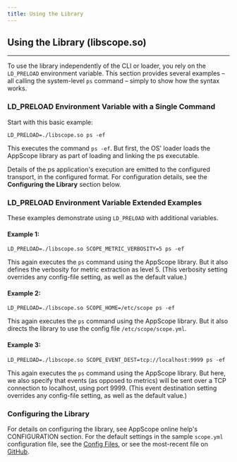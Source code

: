 ```yaml
---
title: Using the Library
---
```


## Using the Library (libscope.so)
----

To use the library independently of the CLI or loader, you rely on the `LD_PRELOAD` environment variable. This section provides several examples – all calling the system-level `ps` command – simply to show how the syntax works.

### LD_PRELOAD Environment Variable with a Single Command

Start with this basic example:

```
LD_PRELOAD=./libscope.so ps -ef
```

This executes the command `ps -ef`. But first, the OS' loader loads the AppScope library as part of loading and linking the ps executable.

Details of the ps application's execution are emitted to the configured transport, in the configured format. For configuration details, see the **Configuring the Library** section below.

### LD_PRELOAD Environment Variable Extended Examples

These examples demonstrate using `LD_PRELOAD` with additional variables.

#### Example 1: 

```
LD_PRELOAD=./libscope.so SCOPE_METRIC_VERBOSITY=5 ps -ef
```

This again executes the `ps` command using the AppScope library. But it also defines the verbosity for metric extraction as level 5. (This verbosity setting overrides any config-file setting, as well as the default value.)

#### Example 2:

```
LD_PRELOAD=./libscope.so SCOPE_HOME=/etc/scope ps -ef
```

This again executes the `ps` command using the AppScope library. But it also directs the library to use the config file `/etc/scope/scope.yml`.

#### Example 3: 

```
LD_PRELOAD=./libscope.so SCOPE_EVENT_DEST=tcp://localhost:9999 ps -ef
```

This again executes the `ps` command using the AppScope library. But here, we also specify that events (as opposed to metrics) will be sent over a TCP connection to localhost, using port 9999. (This event destination setting overrides any config-file setting, as well as the default value.)


### Configuring the Library

For details on configuring the library, see AppScope online help's CONFIGURATION section. For the default settings in the sample `scope.yml` configuration file, see the [Config Files](/documentation/config-files), or see the most-recent file on [GitHub](https://github.com/criblio/appscope/blob/master/conf/scope.yml).